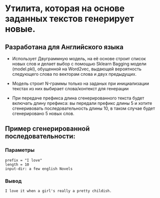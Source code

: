 # Утилита, которая на основе заданных текстов генерирует новые.
## Разработана для Английского языка

- Использует Двуграммную модель, на её основе строит список новых слов и делает выбор с помощью Sklearn Bagging модели (model.pkl), обущенной на Word2vec, выдающей вероятность следующего слова по векторам слова и двух предыдущих.

- Модель строит N-граммы только на заданых при инициализации текстах из них выбирает слова/контекст для генерации

- При передаче префикса длина сгенерированного текста будет включать длину префикса: вы передали префикс длины 5 и хотите сгенеривовать последовательность длины 10, в таком случае будет сгенерировано 5 новых слов.

## Пример сгенерированной последовательности:
### Параметры
```
prefix = "I love"
length = 10
input-dir: a few english Novels
```
### Вывод
`I love it when a girl's really a pretty childish.`
